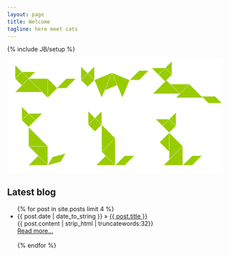 ```yaml
---
layout: page
title: Welcome
tagline: here meet cats
---
```

{% include JB/setup %}

![Tangram Cats](/assets/images/tangram_cat.png)

## Latest blog
<ul>
    {% for post in site.posts limit 4 %}
        <li>
            <span>{{ post.date | date_to_string }}</span> &raquo;
            <a href="{{ BASE_PATH }}{{ post.url }}">{{ post.title }}</a>
        </li>
        {{ post.content | strip_html | truncatewords:32}}<br>
        <a href="{{ post.url }}">Read more...</a><br><br>
    {% endfor %}
</ul>



